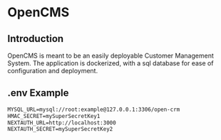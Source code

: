 # OpenCMS

## Introduction

OpenCMS is meant to be an easily deployable Customer Management System. The application is dockerized, with a sql database for ease of configuration and deployment.

## .env Example

```txt
MYSQL_URL=mysql://root:example@127.0.0.1:3306/open-crm
HMAC_SECRET=mySuperSecretKey1
NEXTAUTH_URL=http://localhost:3000
NEXTAUTH_SECRET=mySuperSecretKey2
```
